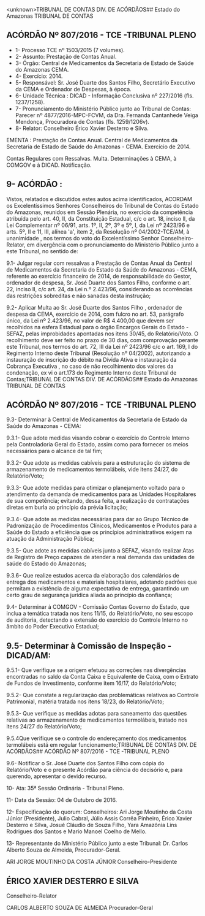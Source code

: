 &lt;unknown&gt;TRIBUNAL DE CONTAS DIV. DE ACÓRDÃOS## Estado do Amazonas TRIBUNAL DE CONTAS

## ACÓRDÃO Nº 807/2016 - TCE -TRIBUNAL PLENO

- 1- Processo TCE nº 1503/2015 (7 volumes).
- 2- Assunto: Prestação de Contas Anual.
- 3- Órgão: Central de Medicamentos da Secretaria de Estado de Saúde do Amazonas CEMA.
- 4- Exercício: 2014.
- 5-  Responsável: Sr.  José  Duarte  dos  Santos  Filho,  Secretário  Executivo  da  CEMA  e Ordenador de Despesas, à época.
- 6- Unidade Técnica : DICAD - Informação Conclusiva nº 227/2016 (fls. 1237/1258).
- 7-  Pronunciamento  do Ministério Público  junto  ao Tribunal  de Contas: Parecer  nº 4877/2016-MPC-FCVM,  da  Dra.  Fernanda  Cantanhede  Veiga  Mendonça,  Procuradora de Contas (fls. 1259/1206v).
- 8- Relator: Conselheiro Érico Xavier Desterro e Silva.

EMENTA :  Prestação de Contas Anual. Central de Medicamentos da Secretaria de Estado de Saúde do Amazonas - CEMA. Exercício de 2014.

Contas Regulares com Ressalvas. Multa. Determinações à CEMA, à COMGOV e à DICAD. Notificação.

## 9- ACÓRDÃO :

Vistos, relatados e discutidos estes autos acima identificados, ACORDAM os Excelentíssimos Senhores Conselheiros do Tribunal de Contas do Estado do Amazonas, reunidos em Sessão Plenária, no exercício da competência atribuída pelo art. 40,  II, da Constituição Estadual, c/c o art. 18, inciso II, da Lei Complementar nº 06/91, arts. 1º, II, 2º, 3º e 5º,  I,  da  Lei  nº  2423/96 e arts. 5º,  II e 11,  III, alínea 'a',  item 2, da Resolução nº 04/2002-TCE/AM, à  unanimidade , nos  termos  do  voto  do  Excelentíssimo  Senhor Conselheiro-Relator, em divergência com o pronunciamento do Ministério Público junto a este Tribunal, no sentido de:

9.1- Julgar regular com ressalvas a Prestação de Contas Anual da Central de Medicamentos da Secretaria do Estado da Saúde do Amazonas - CEMA, referente ao exercício financeiro de 2014, de responsabilidade do Gestor, ordenador de despesa, Sr. José  Duarte  dos  Santos  Filho, conforme  o  art.  22,  inciso  II,  c/c  art.  24,  da  Lei  n.º 2.423/96,  considerando  as  ocorrências  das  restrições sobreditas  e  não  sanadas  desta instrução;

9.2-  Aplicar  Multa ao  Sr. José  Duarte  dos  Santos  Filho ,  ordenador  de despesa da CEMA, exercício de 2014, com fulcro no art. 53, parágrafo único, da Lei nº 2.423/96, no valor de R$ 4.400,00 que devem ser recolhidos na esfera Estadual para o órgão  Encargos  Gerais  do  Estado  -  SEFAZ,  pelas  improbidades  apontadas  nos  itens 30/45,  do  Relatório/Voto.  O  recolhimento  deve  ser  feito  no  prazo  de  30  dias,  com comprovação perante este Tribunal, nos termos do art. 72, III da Lei nº 2423/96 c/c o art. 169,  I  do  Regimento  Interno  deste  Tribunal  (Resolução  nº  04/2002),  autorizando  a instauração de inscrição do débito na Dívida  Ativa e instauração da Cobrança Executiva ,  no caso de não recolhimento dos valores da condenação, ex vi o art.173 do Regimento Interno deste Tribunal de Contas;TRIBUNAL DE CONTAS DIV. DE ACÓRDÃOS## Estado do Amazonas TRIBUNAL DE CONTAS

## ACÓRDÃO Nº 807/2016 - TCE -TRIBUNAL PLENO

9.3-  Determinar  à Central  de  Medicamentos  da  Secretaria  de  Estado  da Saúde do Amazonas - CEMA:

9.3.1-  Que  adote medidas  visando  cobrar  o  exercício  do  Controle Interno  pela  Controladoria  Geral  do  Estado,  assim  como  para  fornecer  os  meios necessários para o alcance de tal fim;

9.3.2- Que adote as medidas cabíveis para a estruturação do sistema de armazenamento de medicamentos termolábeis, vide itens 24/27, do Relatório/Voto;

9.3.3- Que adote medidas para otimizar o planejamento voltado para o atendimento  da  demanda  de  medicamentos  para  as  Unidades  Hospitalares  de  sua competência;  evitando,  dessa  feita,  a  realização  de  contratações  diretas  em  burla  ao princípio da prévia licitação;

9.3.4- Que adote as medidas necessárias para dar ao Grupo Técnico de Padronização  de  Procedimentos  Clínicos,  Medicamentos  e  Produtos  para  a  Saúde  do Estado a eficiência que os princípios administrativos exigem na atuação da Administração Pública;

9.3.5- Que adote as medidas cabíveis junto a SEFAZ, visando realizar Atas de Registro de Preço capazes de atender a real demanda das unidades de saúde do Estado do Amazonas;

9.3.6-  Que  realize estudos  acerca  da  elaboração  dos  calendários  de entrega dos medicamentos e materiais hospitalares, adotando padrões que permitam a existência  de  alguma  expectativa  de  entrega,  garantindo  um  certo  grau  de  segurança jurídica aliada ao princípio da confiança;

9.4-  Determinar  à  COMGOV -  Comissão  Contas  Governo  do  Estado,  que inclua a temática tratada nos itens 11/15, do Relatório/Voto, no seu escopo de auditoria, detectando a extensão do  exercício do Controle  Interno no âmbito  do Poder Executivo Estadual;

## 9.5- Determinar à Comissão de Inspeção - DICAD/AM:

9.5.1- Que verifique se a origem efetuou as correções nas divergências encontradas no saldo da Conta Caixa e Equivalente de Caixa, com o Extrato de Fundos de Investimento, conforme item 16/17, do Relatório/Voto;

9.5.2-  Que  constate a  regularização  das  problemáticas  relativos  ao Controle Patrimonial, matéria tratada nos itens 18/23, do Relatório/Voto;

9.5.3- Que verifique as medidas adotas para saneamento das questões relativas  ao  armazenamento  de medicamentos  termolábeis,  tratado  nos  itens  24/27  do Relatório/Voto;

9.5.4Que verifique se o controle do endereçamento dos medicamentos termolábeis está em regular funcionamento;TRIBUNAL DE CONTAS DIV. DE ACÓRDÃOS## ACÓRDÃO Nº 807/2016 - TCE -TRIBUNAL PLENO

9.6- Notificar o Sr. José Duarte dos Santos Filho com  cópia do Relatório/Voto  e  o presente  Acórdão  para  ciência  do  decisório  e,  para  querendo, apresentar o devido recurso.

10- Ata: 35ª Sessão Ordinária - Tribunal Pleno.

11- Data da Sessão: 04 de Outubro de 2016.

12-  Especificação  do  quorum: Conselheiros:  Ari  Jorge  Moutinho  da  Costa  Júnior (Presidente),  Julio  Cabral,  Júlio  Assis  Corrêa  Pinheiro,  Érico  Xavier  Desterro  e  Silva, Josué Cláudio de Souza Filho, Yara Amazônia Lins Rodrigues dos Santos e Mario Manoel Coelho de Mello.

13-  Representante  do  Ministério  Público  junto  a  este Tribunal: Dr.  Carlos  Alberto Souza de Almeida, Procurador-Geral.

ARI JORGE MOUTINHO DA COSTA JÚNIOR Conselheiro-Presidente

## ÉRICO XAVIER DESTERRO E SILVA

Conselheiro-Relator

CARLOS ALBERTO SOUZA DE ALMEIDA Procurador-Geral